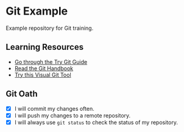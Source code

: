 # Git Example

Example repository for Git training.

## Learning Resources

* [Go through the Try Git Guide](https://try.github.io/)
* [Read the Git Handbook](https://guides.github.com/introduction/git-handbook/)
* [Try this Visual Git Tool](https://git-school.github.io/visualizing-git/)

## Git Oath

- [x] I will commit my changes often.
- [x] I will push my changes to a remote repository.
- [x] I will always use `git status` to check the status of my repository.